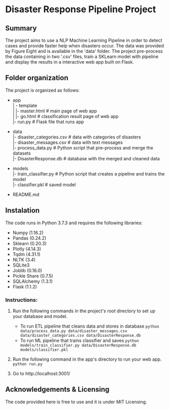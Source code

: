 # Disaster Response Pipeline Project

## Summary

The project aims to use a NLP Machine Learning Pipeline in order to detect cases and 
provide faster help when disasters occur. The data was provided by Figure Eight and is available in the 'data' folder.
The project pre-process the data containing in two '.csv' files, train a SKLearn model 
with pipeline and display the results in a interactive web app built on Flask.

## Folder organization

The project is organized as follows:

- app  
| - template  
| |- master.html            # main page of web app  
| |- go.html                # classification result page of web app  
|- run.py                   # Flask file that runs app  
  
- data  
|- disaster_categories.csv  # data with categories of disasters  
|- disaster_messages.csv    # data with text messages  
|- process_data.py          # Python script that pre-process and merge the datasets  
|- DisasterResponse.db      # database with the merged and cleaned data  
  
- models  
|- train_classifier.py      # Python script that creates a pipeline and trains the model  
|- classifier.pkl           # saved model   

- README.md

## Instalation

The code runs in Python 3.7.3 and requires the following libraries:
- Numpy (1.16.2)
- Pandas (0.24.2)
- Sklearn (0.20.3)
- Plotly (4.14.3)
- Tqdm (4.31.1)
- NLTK (3.4)
- SQLite3
- Joblib (0.16.0)
- Pickle Share (0.7.5)
- SQLAlchemy (1.3.1)
- Flask (1.1.2)

### Instructions:
1. Run the following commands in the project's root directory to set up your database and model.

    - To run ETL pipeline that cleans data and stores in database
        `python data/process_data.py data/disaster_messages.csv data/disaster_categories.csv data/DisasterResponse.db`
    - To run ML pipeline that trains classifier and saves
        `python models/train_classifier.py data/DisasterResponse.db models/classifier.pkl`

2. Run the following command in the app's directory to run your web app.
    `python run.py`

3. Go to http://localhost:3001/

## Acknowledgements & Licensing

The code provided here is free to use and it is under MIT Licensing.

